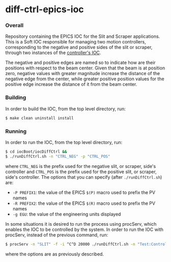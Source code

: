 # diff-ctrl-epics-ioc

### Overall

Repository containing the EPICS IOC for the Slit and Scraper applications.
This is a Soft IOC responsible for managing two motion controllers,
corresponding to the negative and positive sides of the slit or scraper, through two instances of the
[controller's IOC](https://github.com/lnls-dig/galil-dmc30017-epics-ioc).

The negative and positive edges are named so to indicate how are their positions
with respect to the beam center. Given that the beam is at position zero,
negative values with greater magnitude increase the distance of the negative edge
from the center, while greater positive position values for the positive edge increase the
distance of it from the beam center.

### Building

In order to build the IOC, from the top level directory, run:

```sh
$ make clean uninstall install
```
### Running

In order to run the IOC, from the top level directory, run:

```sh
$ cd iocBoot/iocDiffCtrl &&
$ ./runDiffCtrl.sh -n "CTRL_NEG" -p "CTRL_POS"
```

where `CTRL_NEG` is the prefix used for the negative slit, or scraper, side's controller
and `CTRL_POS` is the prefix used for the positive slit, or scraper, side's controller.
The options that you can specify (after `./runDiffCtrl.sh`) are:

- `-P PREFIX1`: the value of the EPICS `$(P)` macro used to prefix the PV names
- `-R PREFIX2`: the value of the EPICS `$(R)` macro used to prefix the PV names
- `-g EGU`: the value of the engineering units displayed

In some situations it is desired to run the process using procServ,
which enables the IOC to be controlled by the system. In order to
run the IOC with procServ, instead of the previous command, run:

```sh
$ procServ -n "SLIT" -f -i ^C^D 20000 ./runDiffCtrl.sh -n "Test:Controller1:" -p "Test:Controller2" -P "Test:" -R "Slit:"
```

where the options are as previously described.
